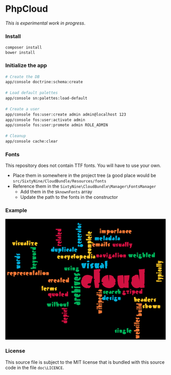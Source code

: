 # PhpCloud

*This is experimental work in progress*.

### Install

```
composer install
bower install
```

### Initialize the app

```bash
# Create the DB
app/console doctrine:schema:create

# Load default palettes
app/console sn:palettes:load-default

# Create a user
app/console fos:user:create admin admin@localhost 123
app/console fos:user:activate admin
app/console fos:user:promote admin ROLE_ADMIN

# Cleanup
app/console cache:clear
```

### Fonts

This repository does not contain TTF fonts. You will have to use your own.

 * Place them in somewhere in the project tree (a good place would be `src/SixtyNine/CloudBundle/Resources/fonts`
 * Reference them in the `SixtyNine\CloudBundle\Manager\FontsManager`
   * Add them in the `$knownFonts` array
   * Update the path to the fonts in the constructor

### Example

![Cloud example](https://github.com/sixty-nine/php-cloud/blob/master/doc/cloud.png)

### License

This source file is subject to the MIT license that is bundled  with this source code in the file `doc\LICENCE`.
